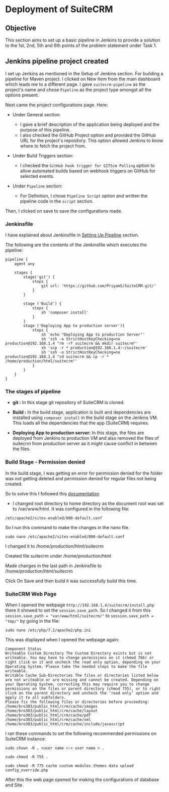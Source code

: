 
# Deployment of SuiteCRM

## Objective
 
This section aims to set up a basic pipeline in Jenkins to provide a solution to the 1st, 2nd, 5th and 6th points of the problem statement under Task 1.

## Jenkins pipeline project created

I set up Jenkins as mentioned in the Setup of Jenkins section. For building a pipeline for Maven project. I clicked on New Item from the main dashboard which leads me to a different page. I gave `suitecrm-pipeline` as the project's name and chose `Pipeline` as the project type amongst all the options present.

Next came the project configurations page. Here:

* Under General section:
    * I gave a brief description of the application being deployed and the purpose of this pipeline.
    * I also checked the GitHub Project option and provided the GitHub URL for the project's repository. This option allowed Jenkins to know where to fetch the project from.

* Under Build Triggers section:
    * I checked the `GitHub hook trigger for GITScm Polling` option to allow automated builds based on webhook triggers on GitHub for selected events.

* Under `Pipeline` section:
    * For Definition, I chose `Pipeline Script` option and written the pipeline code in the `script` section.

Then, I clicked on save to save the configurations made.

### Jenkinsfile

I have explained about Jenkinsfile in [Setting Up Pipeline](https://intern-appsecco.netlify.app/setting-up-pipeline/) section.

The following are the contents of the Jenkinsfile which executes the pipeline:

```
pipeline {
    agent any

    stages {
        stage('git') {
            steps {
                git url: 'https://github.com/Priyam5/SuiteCRM.git/'
            }
        }
        
        stage ('Build') {
            steps {
                sh 'composer install'
            }
        }
        stage ('Deploying App to production server'){
            steps {
                sh 'echo "Deploying App to production Server"'
                sh 'ssh -o StrictHostKeyChecking=no production@192.168.1.4 "rm -rf suitecrm && mkdir suitecrm"'
                sh 'scp -r * production@192.168.1.4:~/suitecrm'
                sh 'ssh -o StrictHostKeyChecking=no production@192.168.1.4 "cd suitecrm && cp -r * /home/production/html/suitecrm"'
            }
        }
    }
}
```

### The stages of pipeline

* **git :** 
In this stage git repository of SuiteCRM is cloned. 

* **Build :**
In the build stage, application is built and dependencies are installed using  `composer install` in the build stage on the Jenkins VM. This loads all the dependencies that the app (SuiteCRM) requires.

* **Deploying App to production server:** 
In this stage, the files are deployed from Jenkins to production VM and also removed the files of suitecrm from production server as it might cause conflict in between the files.

### Build Stage - Permission denied 

In the build stage, I was getting an error for permission denied for the folder was not getting deleted and permission denied for regular files not being created.

So to solve this I followed this [documentation](https://www.digitalocean.com/community/tutorials/how-to-move-an-apache-web-root-to-a-new-location-on-ubuntu-16-04)

* I changed root directory to home directory as the document root was set to /var/www/html. It was configured in the following file: 
  
```
/etc/apache2/sites-enabled/000-default.conf
```
So I run this command to make the changes in the nano file. 
```
sudo nano /etc/apache2/sites-enabled/000-default.conf
```
I changed it to /home/production/html/suitecrm

Created file suitecrm under /home/production/html

Made changes in the last path in Jenkinsfile to /home/production/html/suitecrm

Click On Save and then build it was successfully build this time.

### SuiteCRM Web Page

When I opened the webpage  `http://192.168.1.4/suitecrm/install.php` there it showed to set the `session.save_path`. So I changed it from this `session.save_path = "var/www/html/suitecrm/"` to `session.save_path = "tmp/"` by going in the file:

```
sudo nano /etc/php/7.2/apache2/php.ini
```
This was displayed when I opened the webpage again:

```
Component Status
Writeable Custom Directory The Custom Directory exists but is not writeable. You may have to change permissions on it (chmod 766) or right click on it and uncheck the read only option, depending on your Operating System. Please take the needed steps to make the file writeable.
Writable Cache Sub-Directories The files or directories listed below are not writeable or are missing and cannot be created. Depending on your Operating System, correcting this may require you to change permissions on the files or parent directory (chmod 755), or to right click on the parent directory and uncheck the ‘read only’ option and apply it to all subfolders.
Please fix the following files or directories before proceeding:
/home/bro303/public_html/crm/cache/images
/home/bro303/public_html/crm/cache/layout
/home/bro303/public_html/crm/cache/pdf
/home/bro303/public_html/crm/cache/xml
/home/bro303/public_html/crm/cache/include/javascript
```
I ran these commands to set the following recommended permissions on SuiteCRM instance:
```
sudo chown -R , <user name >:< user name > .

sudo chmod -R 755 .

sudo chmod -R 775 cache custom modules themes data upload config_override.php
```
After this the web page opened for making the configurations of database and Site.